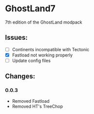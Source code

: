 # GhostLand7
7th edition of the GhostLand modpack

## Issues:
- [ ] Continents incompatible with Tectonic
- [x] Fastload not working properly
- [ ] Update config files

## Changes:

### 0.0.3
- Removed Fastload
- Removed HT's TreeChop